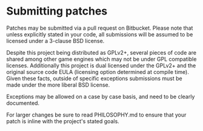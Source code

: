 Submitting patches
==================

Patches may be submitted via a pull request on Bitbucket. Please note that unless explicitly stated in your code, all submissions will be assumed to be licensed under a 3-clause BSD license.

Despite this project being distributed as GPLv2+, several pieces of code are shared among other game engines which may not be under GPL compatible licenses. Additionally this project is dual licensed under the GPLv2+ and the original source code EULA (licensing option determined at compile time). Given these facts, outside of specific exceptions submissions must be made under the more liberal BSD license.

Exceptions may be allowed on a case by case basis, and need to be clearly documented.

For larger changes be sure to read PHILOSOPHY.md to ensure that your patch is inline with the project's stated goals.
